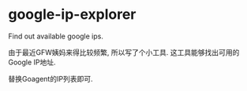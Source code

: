 google-ip-explorer
==================

Find out available google ips.

由于最近GFW姨妈来得比较频繁, 所以写了个小工具. 这工具能够找出可用的Google IP地址.

替换Goagent的IP列表即可.
